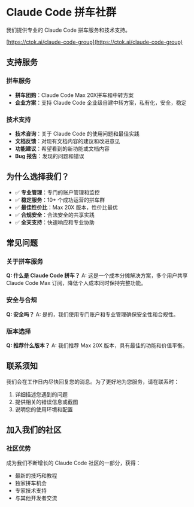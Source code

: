 # Claude Code 拼车社群

我们提供专业的 Claude Code 拼车服务和技术支持。

[https://ctok.ai/claude-code-group](https://ctok.ai/claude-code-group)


## 支持服务

### 拼车服务
- **拼车团购**：Claude Code Max 20X拼车和中转方案
- **企业方案**：支持 Claude Code 企业级自建中转方案，私有化，安全，稳定

### 技术支持
- **技术咨询**：关于 Claude Code 的使用问题和最佳实践
- **文档反馈**：对现有文档内容的建议和改进意见
- **功能建议**：希望看到的新功能或文档内容
- **Bug 报告**：发现的问题和错误

## 为什么选择我们？

- ✅ **专业管理**：专门的账户管理和监控
- ✅ **稳定服务**：10+ 个成功运营的拼车群
- ✅ **最佳性价比**：Max 20X 版本，性价比最优
- ✅ **合规安全**：合法安全的共享实践
- ✅ **全天支持**：快速响应和专业协助

## 常见问题

### 关于拼车服务
**Q: 什么是 Claude Code 拼车？**
A: 这是一个成本分摊解决方案，多个用户共享 Claude Code Max 订阅，降低个人成本同时保持完整功能。

### 安全与合规
**Q: 安全吗？**
A: 是的，我们使用专门账户和专业管理确保安全性和合规性。

### 版本选择
**Q: 推荐什么版本？**
A: 我们推荐 Max 20X 版本，具有最佳的功能和价值平衡。

## 联系须知

我们会在工作日内尽快回复您的消息。为了更好地为您服务，请在联系时：

1. 详细描述您遇到的问题
2. 提供相关的错误信息或截图  
3. 说明您的使用环境和配置

## 加入我们的社区

### 社区优势
成为我们不断增长的 Claude Code 社区的一部分，获得：
- 最新的技巧和教程
- 独家拼车机会
- 专家技术支持
- 与其他开发者交流
